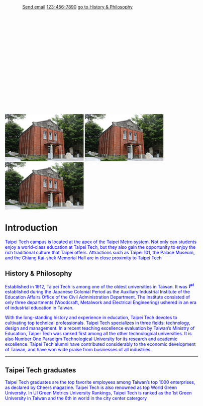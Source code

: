 <html lang="en">
<head>
    <meta charset="UTF-8">
    <meta name="viewport" content="width=device-width, initial-scale=1.0">
    <meta http-equiv="X-UA-Compatible" content="ie=edge">
    <title>Taipei TECH</title>
    <style type="text/css">
        div{
            position: absolute;
            width: 80%;
            top: 10%;
            left: 10%;
        }
        super{
            font-weight: bold;
            font-style: italic;
        }
        p{
            color: blue;
        }
    </style>
</head>
<body>
    <div>
        <div style="position: relative;">
            <img src="page_history.jpg" style="width:250px;height:150px;"/>
            <img src="page_history.jpg" style="width:250px;height:150px;"/>
            <img src="page_history.jpg" style="width:250px;height:150px;"/>
        </div>
        <div style="position: relative;">
            <h1>Introduction</h1>
            <p>
                Taipei Tech campus is located at the apex of the Taipei Metro system. Not only can students enjoy a world-class
                education at Taipei Tech, but they also gain the opportunity to enjoy the rich traditional culture that Taipei offers.
                Attractions such as Taipei 101, the Palace Museum, and the Chiang Kai-shek Memorial Hall are in close
                proximity to Taipei Tech
            </p>
            <h2 id="x">History & Philosophy</h2>
            <p>
                Established in 1912, Taipei Tech is among one of the oldest universities in Taiwan. It was <super>1<sup>st</sup></super> established during
                the Japanese Colonial Period as the Auxiliary Industrial Institute of the Education Affairs Office of the Civil
                Administration Department. The Institute consisted of only three departments (Woodcraft, Metalwork and
                Electrical Engineering) ushered in an era of industrial education in Taiwan.
            </p>
            <p>
                With the long-standing history and experience in education, Taipei Tech devotes to cultivating top technical
                professionals. Taipei Tech specializes in three fields: technology, design and management. In a recent teaching
                excellence evaluation by Taiwan’s Ministry of Education, Taipei Tech was ranked first among all the other
                technological universities. It is also Number One Paradigm Technological University for its research and academic
                excellence. Taipei Tech alumni have contributed considerably to the economic development of Taiwan, and have
                won wide praise from businesses of all industries.
            </p>
            <hr/>
            <h2>Taipei Tech graduates</h2>
            <p>
                Taipei Tech graduates are the top favorite employees among Taiwan’s top 1000 enterprises, as declared by Cheers
                magazine. Taipei Tech is also renowned as top World Green University. In UI Green Metrics University Rankings,
                Taipei Tech is ranked as the 1st Green University in Taiwan and the 6th in world in the city center catergory
            </p>
        </div>
    </div>
    <a href="mailto:someone@example.com">Send email</a>
    <a href="tel:123-456-7890">123-456-7890</a>
    <a href="#x">go to History & Philosophy</a>
</body>
</html>
